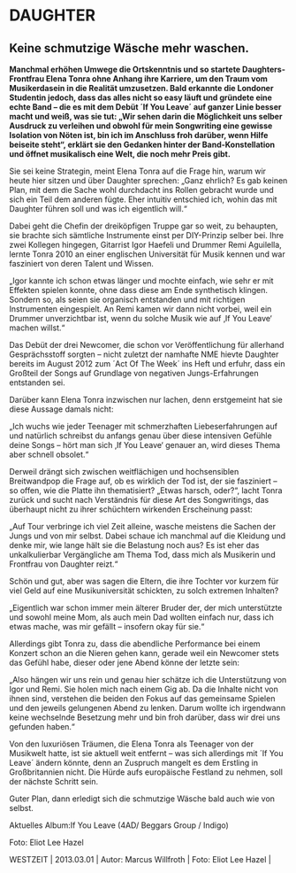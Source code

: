 # DAUGHTER
## Keine schmutzige Wäsche mehr waschen.

**Manchmal erhöhen Umwege die Ortskenntnis und so startete Daughters-Frontfrau Elena Tonra ohne Anhang ihre Karriere, um den Traum vom Musikerdasein in die Realität umzusetzen. Bald erkannte die Londoner Studentin jedoch, dass das alles nicht so easy läuft und gründete eine echte Band – die es mit dem Debüt ´If You Leave´ auf ganzer Linie besser macht und weiß, was sie tut: „Wir sehen darin die Möglichkeit uns selber Ausdruck zu verleihen und obwohl für mein Songwriting eine gewisse Isolation von Nöten ist, bin ich im Anschluss froh darüber, wenn Hilfe beiseite steht“, erklärt sie den Gedanken hinter der Band-Konstellation und öffnet musikalisch eine Welt, die noch mehr Preis gibt.**

Sie sei keine Strategin, meint Elena Tonra auf die Frage hin, warum wir heute hier sitzen und über Daughter sprechen: „Ganz ehrlich? Es gab keinen Plan, mit dem die Sache wohl durchdacht ins Rollen gebracht wurde und sich ein Teil dem anderen fügte. Eher intuitiv entschied ich, wohin das mit Daughter führen soll und was ich eigentlich will.“

Dabei geht die Chefin der dreiköpfigen Truppe gar so weit, zu behaupten, sie brachte sich sämtliche Instrumente einst per DIY-Prinzip selber bei. Ihre zwei Kollegen hingegen, Gitarrist Igor Haefeli und Drummer Remi Aguilella, lernte Tonra 2010 an einer englischen Universität für Musik kennen und war fasziniert von deren Talent und Wissen.

„Igor kannte ich schon etwas länger und mochte einfach, wie sehr er mit Effekten spielen konnte, ohne dass diese am Ende synthetisch klingen. Sondern so, als seien sie organisch entstanden und mit richtigen Instrumenten eingespielt. An Remi kamen wir dann nicht vorbei, weil ein Drummer unverzichtbar ist, wenn du solche Musik wie auf ‚If You Leave‘ machen willst.“

Das Debüt der drei Newcomer, die schon vor Veröffentlichung für allerhand Gesprächsstoff sorgten – nicht zuletzt der namhafte NME hievte Daughter bereits im August 2012 zum ´Act Of The Week´ ins Heft und erfuhr, dass ein Großteil der Songs auf Grundlage von negativen Jungs-Erfahrungen entstanden sei.

Darüber kann Elena Tonra inzwischen nur lachen, denn erstgemeint hat sie diese Aussage damals nicht:

„Ich wuchs wie jeder Teenager mit schmerzhaften Liebeserfahrungen auf und natürlich schreibst du anfangs genau über diese intensiven Gefühle deine Songs – hört man sich ‚If You Leave‘ genauer an, wird dieses Thema aber schnell obsolet.“

Derweil drängt sich zwischen weitflächigen und hochsensiblen Breitwandpop die Frage auf, ob es wirklich der Tod ist, der sie fasziniert – so offen, wie die Platte ihn thematisiert? „Etwas harsch, oder?“, lacht Tonra zurück und sucht nach Verständnis für diese Art des Songwritings, das überhaupt nicht zu ihrer schüchtern wirkenden Erscheinung passt:

„Auf Tour verbringe ich viel Zeit alleine, wasche meistens die Sachen der Jungs und von mir selbst. Dabei schaue ich manchmal auf die Kleidung und denke mir, wie lange hält sie die Belastung noch aus? Es ist eher das unkalkulierbar Vergängliche am Thema Tod, dass mich als Musikerin und Frontfrau von Daughter reizt.“

Schön und gut, aber was sagen die Eltern, die ihre Tochter vor kurzem für viel Geld auf eine Musikuniversität schickten, zu solch extremen Inhalten?

„Eigentlich war schon immer mein älterer Bruder der, der mich unterstützte und sowohl meine Mom, als auch mein Dad wollten einfach nur, dass ich etwas mache, was mir gefällt – insofern okay für sie.“

Allerdings gibt Tonra zu, dass die abendliche Performance bei einem Konzert schon an die Nieren gehen kann, gerade weil ein Newcomer stets das Gefühl habe, dieser oder jene Abend könne der letzte sein:

„Also hängen wir uns rein und genau hier schätze ich die Unterstützung von Igor und Remi. Sie holen mich nach einem Gig ab. Da die Inhalte nicht von ihnen sind, verstehen die beiden den Fokus auf das gemeinsame Spielen und den jeweils gelungenen Abend zu lenken. Darum wollte ich irgendwann keine wechselnde Besetzung mehr und bin froh darüber, dass wir drei uns gefunden haben.“

Von den luxuriösen Träumen, die Elena Tonra als Teenager von der Musikwelt hatte, ist sie aktuell weit entfernt – was sich allerdings mit ´If You Leave´ ändern könnte, denn an Zuspruch mangelt es dem Erstling in Großbritannien nicht. Die Hürde aufs europäische Festland zu nehmen, soll der nächste Schritt sein.

Guter Plan, dann erledigt sich die schmutzige Wäsche bald auch wie von selbst.

Aktuelles Album:If You Leave (4AD/ Beggars Group / Indigo)

Foto: Eliot Lee Hazel

WESTZEIT | 2013.03.01 | Autor: Marcus Willfroth | Foto: Eliot Lee Hazel |
